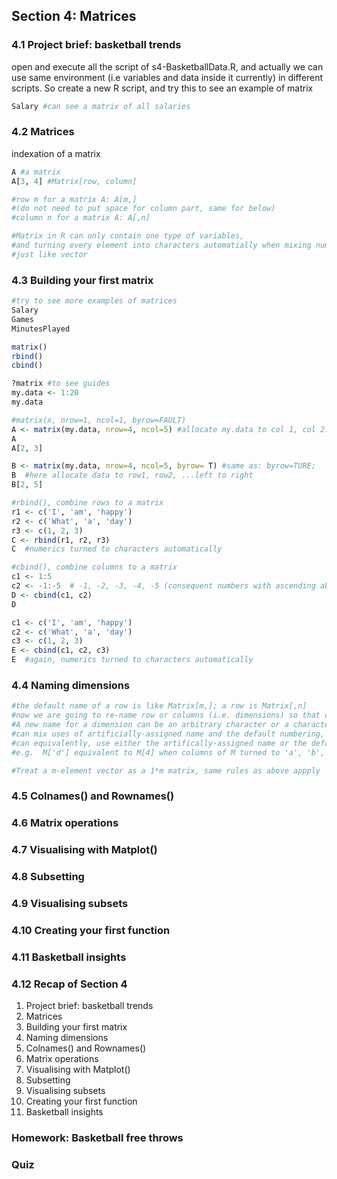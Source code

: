 ## Section 4: Matrices

### 4.1 Project brief: basketball trends


open and execute all the script of s4-BasketballData.R, and actually 
we can use same environment (i.e variables and data inside it currently) in different scripts.
So create a new R script, and 
try this to see an example of matrix
```r
Salary #can see a matrix of all salaries
```

### 4.2 Matrices

indexation of a matrix
```r
A #a matrix
A[3, 4] #Matrix[row, column]

#row m for a matrix A: A[m,]
#(do not need to put space for column part, same for below)
#column n for a matrix A: A[,n]

#Matrix in R can only contain one type of variables, 
#and turning every element into characters automatially when mixing numerics and characters, 
#just like vector
```

### 4.3 Building your first matrix

```r
#try to see more examples of matrices
Salary
Games
MinutesPlayed

matrix()
rbind() 
cbind()

?matrix #to see guides
my.data <- 1:20
my.data

#matrix(x, nrow=1, ncol=1, byrow=FAULT)
A <- matrix(my.data, nrow=4, ncol=5) #allocate my.data to col 1, col 2...up to down
A
A[2, 3]

B <- matrix(my.data, nrow=4, ncol=5, byrow= T) #same as: byrow=TURE; 
B  #here allocate data to row1, row2, ...left to right
B[2, 5]

#rbind(), combine rows to a matrix
r1 <- c('I', 'am', 'happy')
r2 <- c('What', 'a', 'day')
r3 <- c(1, 2, 3)
C <- rbind(r1, r2, r3)
C  #numerics turned to characters automatically

#cbind(), combine columns to a matrix
c1 <- 1:5
c2 <- -1:-5  # -1, -2, -3, -4, -5 (consequent numbers with ascending absolute values, added with minus sign '-'
D <- cbind(c1, c2)
D

c1 <- c('I', 'am', 'happy')
c2 <- c('What', 'a', 'day')
c3 <- c(1, 2, 3)
E <- cbind(c1, c2, c3)
E  #again, numerics turned to characters automatically

```

### 4.4 Naming dimensions

```r
#the default name of a row is like Matrix[m,]; a row is Matrix[,n]
#now we are going to re-name row or columns (i.e. dimensions) so that can use them like Matrix['RowName',]
#A new name for a dimension can be an arbitrary character or a character version of a number, e.g. '7' (but not 7 numeric itself)
#can mix uses of artificially-assigned name and the default numbering, like Matrix['RowName', 4]
#can equivalently, use either the artifically-assigned name or the default numbering, 
#e.g.  M['d'] equivalent to M[4] when columns of M turned to 'a', 'b', 'c', 'd'

#Treat a m-element vector as a 1*m matrix, same rules as above appply
```
### 4.5 Colnames() and Rownames()

### 4.6 Matrix operations

### 4.7 Visualising with Matplot()

### 4.8 Subsetting

### 4.9 Visualising subsets

### 4.10 Creating your first function

### 4.11 Basketball insights

### 4.12 Recap of Section 4
1. Project brief: basketball trends
2. Matrices
3. Building your first matrix
4. Naming dimensions
5. Colnames() and Rownames()
6. Matrix operations
7. Visualising with Matplot()
8. Subsetting
9. Visualising subsets
10. Creating your first function
11. Basketball insights


### Homework: Basketball free throws

### Quiz
